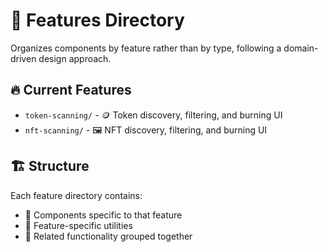 # 🎯 Features Directory

Organizes components by feature rather than by type, following a domain-driven design approach.

## 🔥 Current Features

- `token-scanning/` - 🪙 Token discovery, filtering, and burning UI
- `nft-scanning/` - 🖼️ NFT discovery, filtering, and burning UI

## 🏗️ Structure

Each feature directory contains:
- 🧩 Components specific to that feature
- 🔧 Feature-specific utilities
- 🤝 Related functionality grouped together 